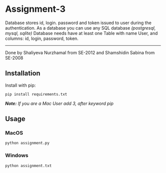 # Assignment-3
Database stores id, login. password and token issued to user during the authentication. 
As a database you can use any SQL database *(postgresql, mysql, sqlite)*
Database needs have at least one Table with name User, and columns: id, login, password, token. 
______________________________________________________________________________________________

Done by Shaliyeva Nurzhamal from SE-2012 and Shamshidin Sabina from SE-2008

## Installation
Install with pip:
```
pip install requirements.txt
```
***Note:** If you are a Mac User add 3, after keyword pip*

## Usage

### MacOS
```
python assignment.py
```

### Windows
```
python assignment.txt
```
